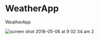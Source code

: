 # WeatherApp
WeatherApp


![screen shot 2018-05-06 at 9 02 34 am 2](https://user-images.githubusercontent.com/1746977/39673170-7df93e52-510d-11e8-9f22-3925e84d78d0.jpg)

